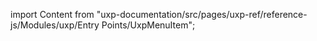 
import Content from "uxp-documentation/src/pages/uxp-ref/reference-js/Modules/uxp/Entry Points/UxpMenuItem";

<Content query="product=photoshop"/>
